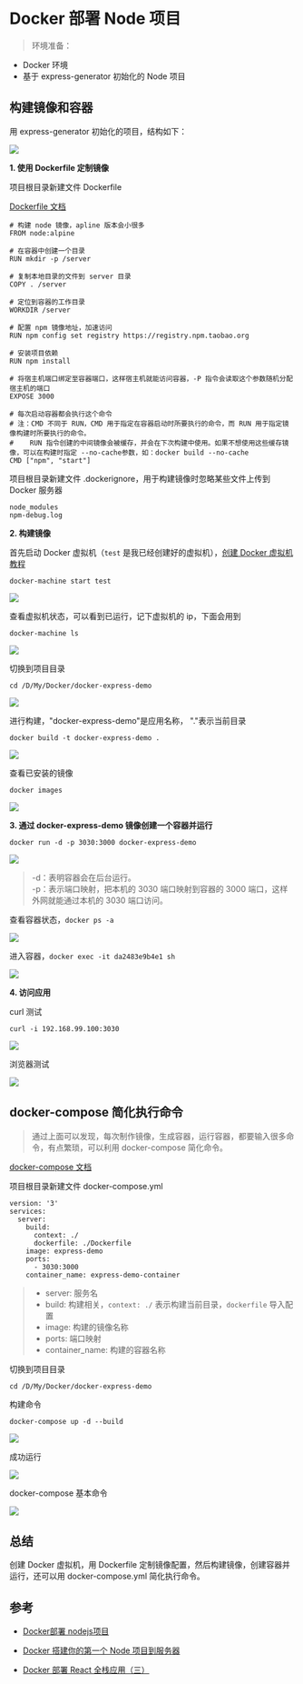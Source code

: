 # Docker 部署 Node 项目

> 环境准备：

- Docker 环境
- 基于 express-generator 初始化的 Node 项目

## 构建镜像和容器

用 express-generator 初始化的项目，结构如下：

![](https://gitee.com/zloooong/image_store/raw/master/img/20201222164854.png)

**1. 使用 Dockerfile 定制镜像**

项目根目录新建文件 Dockerfile

[Dockerfile 文档](https://www.runoob.com/docker/docker-dockerfile.html)

```
# 构建 node 镜像，apline 版本会小很多
FROM node:alpine

# 在容器中创建一个目录
RUN mkdir -p /server

# 复制本地目录的文件到 server 目录
COPY . /server

# 定位到容器的工作目录
WORKDIR /server

# 配置 npm 镜像地址，加速访问
RUN npm config set registry https://registry.npm.taobao.org

# 安装项目依赖
RUN npm install

# 将宿主机端口绑定至容器端口，这样宿主机就能访问容器，-P 指令会读取这个参数随机分配宿主机的端口
EXPOSE 3000

# 每次启动容器都会执行这个命令
# 注：CMD 不同于 RUN，CMD 用于指定在容器启动时所要执行的命令，而 RUN 用于指定镜像构建时所要执行的命令。
#    RUN 指令创建的中间镜像会被缓存，并会在下次构建中使用。如果不想使用这些缓存镜像，可以在构建时指定 --no-cache参数，如：docker build --no-cache
CMD ["npm", "start"]
```

项目根目录新建文件 .dockerignore，用于构建镜像时忽略某些文件上传到 Docker 服务器

```
node_modules
npm-debug.log
```

**2. 构建镜像**

首先启动 Docker 虚拟机（`test` 是我已经创建好的虚拟机），[创建 Docker 虚拟机教程](https://www.runoob.com/docker/docker-machine.html)

`docker-machine start test`

![](https://gitee.com/zloooong/image_store/raw/master/img/20201222170732.png)

查看虚拟机状态，可以看到已运行，记下虚拟机的 ip，下面会用到

`docker-machine ls`

![](https://gitee.com/zloooong/image_store/raw/master/img/20201222175306.png)

切换到项目目录

`cd /D/My/Docker/docker-express-demo`

![](https://gitee.com/zloooong/image_store/raw/master/img/20201222172653.png)

进行构建，"docker-express-demo"是应用名称， "."表示当前目录

`docker build -t docker-express-demo .`

![](https://gitee.com/zloooong/image_store/raw/master/img/20201222173929.png)

查看已安装的镜像

`docker images`

![](https://gitee.com/zloooong/image_store/raw/master/img/20201222174025.png)

**3. 通过 docker-express-demo 镜像创建一个容器并运行**

`docker run -d -p 3030:3000 docker-express-demo`

![](https://gitee.com/zloooong/image_store/raw/master/img/20201222174651.png)

> -d：表明容器会在后台运行。  
-p：表示端口映射，把本机的 3030 端口映射到容器的 3000 端口，这样外网就能通过本机的 3030 端口访问。

查看容器状态，`docker ps -a`

![](https://gitee.com/zloooong/image_store/raw/master/img/20201222174727.png)

进入容器，`docker exec -it da2483e9b4e1 sh`

![](https://gitee.com/zloooong/image_store/raw/master/img/20201223145018.png)

**4. 访问应用**

curl 测试

`curl -i 192.168.99.100:3030`

![](https://gitee.com/zloooong/image_store/raw/master/img/20201222175937.png)

浏览器测试

![](https://gitee.com/zloooong/image_store/raw/master/img/20201222175648.png)

## docker-compose 简化执行命令

> 通过上面可以发现，每次制作镜像，生成容器，运行容器，都要输入很多命令，有点繁琐，可以利用 docker-compose 简化命令。 

[docker-compose 文档](https://www.runoob.com/docker/docker-compose.html)

项目根目录新建文件 docker-compose.yml

```
version: '3'
services:
  server:
    build:
      context: ./
      dockerfile: ./Dockerfile
    image: express-demo
    ports:
      - 3030:3000
    container_name: express-demo-container
```

> - server: 服务名
> - build: 构建相关，`context: ./` 表示构建当前目录，`dockerfile` 导入配置
> - image: 构建的镜像名称
> - ports: 端口映射
> - container_name: 构建的容器名称


切换到项目目录

`cd /D/My/Docker/docker-express-demo`

构建命令

`docker-compose up -d --build`

![](https://gitee.com/zloooong/image_store/raw/master/img/20201223164520.png)

成功运行

![](https://gitee.com/zloooong/image_store/raw/master/img/20201223164434.png)

docker-compose 基本命令

![](https://gitee.com/zloooong/image_store/raw/master/img/20201223173745.png)

## 总结

创建 Docker 虚拟机，用 Dockerfile 定制镜像配置，然后构建镜像，创建容器并运行，还可以用 docker-compose.yml 简化执行命令。

## 参考

- [Docker部署 nodejs项目](https://www.jianshu.com/p/ab76ba86eafc)

- [Docker 搭建你的第一个 Node 项目到服务器](https://blog.csdn.net/qq_45401061/article/details/103782461)

- [Docker 部署 React 全栈应用（三）](https://juejin.cn/post/6908534600578891789#heading-1)